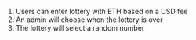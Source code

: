 1. Users can enter lottery with ETH based on a USD fee
2. An admin will choose when the lottery is over
3. The lottery will select a random number
